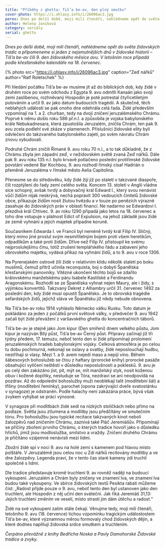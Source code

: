 ```yaml
---
title: "Příběhy z ghetta: Tiš’a be-av, den plný smutku"
cover-photo: https://i.ohlasy.info/i/26096ac3.jpg
perex: Dnes po delší době, moji milí čtenáři, nahlédneme opět do světa židovských tradic a připomeneme si jeden z nejsmutnějších dnů v židovské historii – Tiš’a be-av čili 9. den židovského měsíce avu.
author: Helena Janíková
category: seriály
serial: ghetto
---
```


*Dnes po delší době, moji milí čtenáři, nahlédneme opět do světa židovských tradic a připomeneme si jeden z nejsmutnějších dnů v židovské historii – Tiš’a be-av čili 9. den židovského měsíce avu. V letošním roce připadá podle křesťanského kalendáře na 18. červenec.*

{% photo src="https://i.ohlasy.info/i/26096ac3.jpg" caption="Zeď nářků" author="Ralf Roletschek" %}

Při hledání počátku Tiš’a be-av musíme jít až do biblických dob, kdy židé v druhém roce po svém odchodu z Egypta 9. avu odmítli Kanaán jako svoji zemi zaslíbenou, rozhněvaný Hospodin je poté potrestal čtyřicetiletým putováním a určil 9. av jako datum budoucích tragédií. A skutečně, těch neblahých událostí se pak onoho dne odehrála celá řada. Židé především vzpomínají na 1. a 2. churban, tedy na dvojí zničení jeruzalémského Chrámu. Poprvé k němu došlo roku 586 př.n.l. a způsobila je vojska babylonského krále Nebukadnesara, která zpustošila Jeruzalém, zničila Chrám, ten pak 9. avu zcela podlehl své zkáze v plamenech. Příslušníci židovské elity byli odvlečeni do takzvaného babylonského zajetí, po svém návratu Chrám znovu vybudovali.

Podruhé Chrám zničili Římané 9. avu roku 70 n.l., a to tak důkladně, že z Chrámu zbyla jen západní zeď, v nežidovském světě zvaná Zeď nářků. Dále pak 9. avu roku 135 n.l. bylo krvavě potlačeno poslední protiřímské židovské povstání vedené Bar Kochbou, 9. avu rozhodl římský císař Hadrián o přeměně Jeruzaléma v římské město Aelia Capitolina.

Přenesme se do středověku, kdy židé žijí již po staletí v takzvané diaspoře, čili rozptýlení do řady zemí celého světa. Koncem 13. století v Anglii vládne sice schopný, avšak tvrdý a dobyvačný král Edward I., který svou nenávist vůči židům nijak neskrývá, nechá popravit 300 vedoucích činitelů židovské obce, přikazuje židům nosit žlutou hvězdu a v touze po penězích výrazně zasahuje do židovských práv v oblasti financí. Ne nadarmo se Edwardovi I. přezdívá král Chtivec. 9. av roku 1290 připadá jako letos na 18. červenec a toho dne vstupuje v platnost Edict of Expulsion, na jehož základě jsou židé ze země vyhnáni a jejich majetek připadne koruně.

Současníkem Edwarda I. ve Francii byl neméně tvrdý král Filip IV. Sličný, který mimo jiné proslul svým nesmiřitelným bojem proti všem heretikům, odpadlíkům a také proti židům. Dříve než Filip IV. přistoupil ke svému nejproslulejšímu činu, totiž zrušení templářského řádu a zabavení jeho obrovského majetku, vydává příkaz na vyhnání židů, a to 9. avu v roce 1306.

Na Pyrenejském ostrově žili židé v relativním klidu několik staletí po boku muslimů, čemuž přítrž učinila reconquista, boj o dobytí Španělska křesťanskými panovníky. Vítězné ukončení těchto bojů se zdařilo královskému manželskému páru Isabele Kastilské a Ferdinandu Aragonskému. Rozhodli se ze Španělska vyhnat nejen Maury, ale i židy, s výjimkou konvertitů. Takzvaný Dekret z Alhambry určil 31. červenec 1492 za poslední den, kdy židé musí opustit Španělsko. Je to obrovská tragédie sefardských židů, jejichž sláva ve Španělsku již nikdy nebude obnovena.

Na Tiš’a be-av roku 1914 vyhlásilo Německo válku Rusku. Toto datum je pokládáno za jeden z počátků první světové války, v předvečer 9. avu 1942 začali být židé převážení z varšavského ghetta do koncentračních táborů.

Tiš’a be-av je stejně jako Jom kipur (Den smíření) dnem velkého půstu, Jom kipur je nazýván Bílý půst, Tiš’a be-av Černý půst. Přípravy začínají již tři týdny předem, 17. temuzu, neboť tento den si židé připomínají prolomení jeruzalémských hradeb babylonskými vojsky. Celková atmosféra je po celou tu dobu pochmurná, nekonají se oslavy a svatby, židé neposlouchají hudbu, nestříhají si vlasy. Mezi 1. a 9. avem nejedí maso a nepijí víno. Během šábesových bohoslužeb se čtou z haftary (prorocké knihy) prorocké pasáže obsahující vylíčení neštěstí v důsledku neposlušnosti a poklesků. 9. avu je po celý den zakázáno jíst, pít, mýt se, mít manželský styk, nosit koženou obuv i kožené doplňky, nestuduje se Tóra, nezdraví se ani neodpovídá na pozdrav. Až do odpolední bohoslužby muži neoblékají talit (modlitební šál) a tfiliny (modlitební řemínky), parochet (opona zakrývající dveře svatostánku v synagoze) je odstraněn. Podle halachy není zakázána práce, bývá však zvykem vyhýbat se práci výnosné.

V synagoze při modlitbách židé sedí na nízkých stoličkách nebo přímo na podlaze. Světla jsou ztlumena a modlitby jsou předčítány ve smutečním tónu. Pro bohoslužbu jsou typické recitace takzvaných kinot neboli žalozpěvů nad zničením Chrámu, zaznívá také Pláč Jeremiášův. Připomínají se příčiny zboření prvního Chrámu, o kterých tradice hovoří jako o důsledku hříchů, jimiž jsou modloslužba, smilstvo a vraždy. Zničení druhého Chrámu je přičítáno vzájemné nenávisti mezi lidmi.

Zbožní židé spí v noci 9. avu na holé zemi s kamenem pod hlavou místo polštáře. V Jeruzalémě jsou celou noc u Zdi nářků recitovány modlitby a ve dne žalozpěvy. Legenda praví, že v tento čas staré kameny zdi truchlí společně s lidmi.

Dle tradice představuje kromě truchlení 9. av rovněž naději na budoucí vykoupení. Jeruzalém a Chrám byly zničeny ve znamení lva, ve znamení lva budou také vykoupeny. Ve sbírce židovských textů Pesikta rabati můžeme číst: „Radost přijde pouze o 9. avu, neboť tento den byl ustanoven jako den truchlení, ale Hospodin z něj učiní den sváteční. Jak říká Jeremiáš 31,13: Jejich truchlení změním ve veselí, místo strasti jim dám útěchu a radost.“

Židé na své vykoupení zatím stále čekají. Věnujme tedy, moji milí čtenáři, letošního 9. avu (18. července) tichou vzpomínku tragickým událostostem Tiš’a be-av, které významnou měrou formovaly chod židovských dějin, a které dodnes naplňují židovská srdce smutkem a truchlením.

*Čerpáno převážně z knihy Bedřicha Noska a Pavly Damohorské Židovské tradice a zvyky.*
